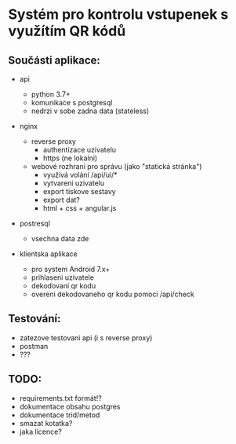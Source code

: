 # Systém pro kontrolu vstupenek s využítím QR kódů

## Součásti aplikace:
* api
  * python 3.7+
  * komunikace s postgresql
  * nedrzi v sobe zadna data (stateless)
* nginx
  * reverse proxy
    * authentizace uzivatelu
    * https (ne lokalni)
  * webové rozhraní pro správu (jako "statická stránka")
    * využívá volání /api/ui/*
    * vytvareni uzivatelu
    * export tiskove sestavy
    * export dat?
    * html + css + angular.js
* postresql
  * vsechna data zde

* klientska aplikace
  * pro system Android 7.x+
  * prihlaseni uzivatele
  * dekodovani qr kodu
  * overeni dekodovaneho qr kodu pomoci /api/check

## Testování:
* zatezove testovani api (i s reverse proxy)
* postman
* ???

## TODO:
* requirements.txt formát!?
* dokumentace obsahu postgres
* dokumentace trid/metod
* smazat kotatka?
* jaka licence?